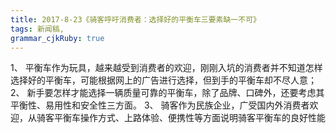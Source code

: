 ```yaml
---
title: 2017-8-23《骑客呼吁消费者：选择好的平衡车三要素缺一不可》
tags: 新闻稿,
grammar_cjkRuby: true
---
```


1、	平衡车作为玩具，越来越受到消费者的欢迎，刚刚入坑的消费者并不知道怎样选择好的平衡车，可能根据网上的广告进行选择，但到手的平衡车却不尽人意；
2、	新手要怎样才能选择一辆质量可靠的平衡车，除了品牌、口碑外，还要考虑其平衡性、易用性和安全性三方面。
3、	骑客作为民族企业，广受国内外消费者欢迎，从骑客平衡车操作方式、上路体验、便携性等方面说明骑客平衡车的良好性能
